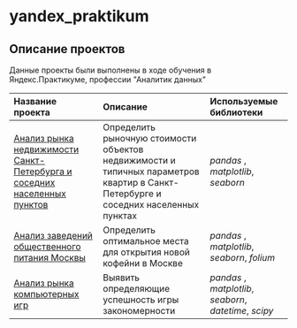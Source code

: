 # yandex_praktikum


## Описание проектов

Данные проекты были выполнены в ходе обучения в Яндекс.Практикуме, профессии "Аналитик данных"

| Название проекта | Описание | Используемые библиотеки | 
| :---------------------- | :---------------------- | :---------------------- |
| [Анализ рынка недвижимости Санкт-Петербурга и соседних населенных пунктов](https://github.com/Olga-Zhadanovskaya/yandex_praktikum/blob/main/real_estate_market_of%20St.Petersburg/README.md "real_estate_market_of St.Petersburg") |Определить рыночную стоимости объектов недвижимости и типичных параметров квартир в Санкт-Петербурге и соседних населенных пунктах| *pandas* , *matplotlib*, *seaborn*|
| [Анализ заведений общественного питания Москвы](https://github.com/Olga-Zhadanovskaya/yandex_praktikum/blob/main/catering_market_in_Moscow/README.md)|Определить оптимальное места для открытия новой кофейни в Москве| *pandas* , *matplotlib*, *seaborn*, *folium*|
| [Анализ рынка компьютерных игр](https://github.com/Olga-Zhadanovskaya/yandex_praktikum/blob/main/market_of_computer_games/README.md)|Выявить определяющие успешность игры закономерности  | *pandas* , *matplotlib*, *seaborn*, *datetime*, *scipy*|
